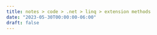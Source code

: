```yaml
---
title: notes > code > .net > linq > extension methods
date: "2023-05-30T00:00:00-06:00"
draft: false
---
```

